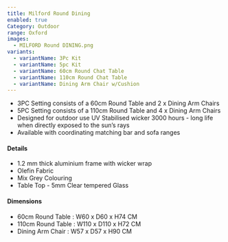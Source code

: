 ```yaml
---
title: Milford Round Dining
enabled: true
Category: Outdoor
range: Oxford
images:
  - MILFORD Round DINING.png
variants:
  - variantName: 3Pc Kit
  - variantName: 5pc Kit
  - variantName: 60cm Round Chat Table
  - variantName: 110cm Round Chat Table
  - variantName: Dining Arm Chair w/Cushion
---
```


* 3PC Setting consists of a 60cm Round Table and 2 x Dining Arm Chairs
* 5PC Setting consists of a 110cm Round Table and 4 x Dining Arm Chairs
* Designed for outdoor use UV Stabilised wicker 3000 hours  - long life when directly exposed to the sun’s rays
* Available with coordinating matching bar and sofa ranges

#### Details

* 1.2 mm thick aluminium frame with wicker wrap
* Olefin Fabric
* Mix Grey Colouring
* Table Top - 5mm Clear tempered Glass

#### Dimensions

* 60cm Round Table : W60 x D60 x H74 CM
* 110cm Round Table : W110 x D110 x H72 CM
* Dining Arm Chair : W57 x D57 x H90 CM
